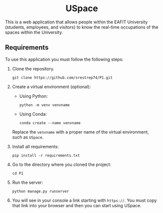 <div align="center">

# USpace

</div>

This is a web application that allows people within the EAFIT University (students, employees, and visitors) to know the real-time occupations of the spaces within the University.

## Requirements

To use this application you must follow the following steps:

1. Clone the repository.
    ```
    git clone https://github.com/srestrep74/P1.git
    ```

2. Create a virtual environment (optional):
    - Using Python:
        
        ```
        python -m venv venvname
        ```
    - Using Conda:
        
        ```
        conda create --name venvname
        ```
    Replace the `venvname` with a proper name of the virtual environment, such as `USpace`.

3. Install all requirements:
    ```
    pip install -r requirements.txt
    ```

4. Go to the directory where you cloned the project:
    ```
    cd P1
    ```

5. Run the server:
    ```
    python manage.py runserver
    ```

6. You will see in your console a link starting with `https://`. You must copy that link into your browser and then you can start using USpace.